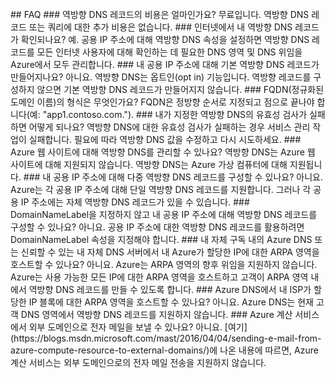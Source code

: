 <BR>
## FAQ 
### 역방향 DNS 레코드의 비용은 얼마인가요?
무료입니다. 역방향 DNS 레코드 또는 쿼리에 대한 추가 비용은 없습니다.
### 인터넷에서 내 역방향 DNS 레코드가 확인되나요?
예. 공용 IP 주소에 대해 역방향 DNS 속성을 설정하면 역방향 DNS 레코드를 모든 인터넷 사용자에 대해 확인하는 데 필요한 DNS 영역 및 DNS 위임을 Azure에서 모두 관리합니다.
### 내 공용 IP 주소에 대해 기본 역방향 DNS 레코드가 만들어지나요?
아니요. 역방향 DNS는 옵트인(opt in) 기능입니다. 역방향 레코드를 구성하지 않으면 기본 역방향 DNS 레코드가 만들어지지 않습니다.
### FQDN(정규화된 도메인 이름)의 형식은 무엇인가요?
FQDN은 정방향 순서로 지정되고 점으로 끝나야 합니다(예: "app1.contoso.com.").
### 내가 지정한 역방향 DNS의 유효성 검사가 실패하면 어떻게 되나요?
역방향 DNS에 대한 유효성 검사가 실패하는 경우 서비스 관리 작업이 실패합니다. 필요에 따라 역방향 DNS 값을 수정하고 다시 시도하세요.
### Azure 웹 사이트에 대해 역방향 DNS를 관리할 수 있나요?
역방향 DNS는 Azure 웹 사이트에 대해 지원되지 않습니다. 역방향 DNS는 Azure 가상 컴퓨터에 대해 지원됩니다.
### 내 공용 IP 주소에 대해 다중 역방향 DNS 레코드를 구성할 수 있나요?
아니요. Azure는 각 공용 IP 주소에 대해 단일 역방향 DNS 레코드를 지원합니다. 그러나 각 공용 IP 주소에는 자체 역방향 DNS 레코드가 있을 수 있습니다.
### DomainNameLabel을 지정하지 않고 내 공용 IP 주소에 대해 역방향 DNS 레코드를 구성할 수 있나요?
아니요. 공용 IP 주소에 대한 역방향 DNS 레코드를 활용하려면 DomainNameLabel 속성을 지정해야 합니다.
### 내 자체 구독 내의 Azure DNS 또는 신뢰할 수 있는 내 자체 DNS 서버에서 내 Azure가 할당한 IP에 대한 ARPA 영역을 호스트할 수 있나요?
아니요. Azure는 ARPA 영역의 향후 위임을 지원하지 않습니다. Azure는 사용 가능한 모든 IP에 대한 ARPA 영역을 호스트하고 고객이 ARPA 영역 내에서 역방향 DNS 레코드를 만들 수 있도록 합니다.
### Azure DNS에서 내 ISP가 할당한 IP 블록에 대한 ARPA 영역을 호스트할 수 있나요?
아니요. Azure DNS는 현재 고객 DNS 영역에서 역방향 DNS 레코드를 지원하지 않습니다.
### Azure 계산 서비스에서 외부 도메인으로 전자 메일을 보낼 수 있나요?
아니요. [여기](https://blogs.msdn.microsoft.com/mast/2016/04/04/sending-e-mail-from-azure-compute-resource-to-external-domains/)에 나온 내용에 따르면, Azure 계산 서비스는 외부 도메인으로의 전자 메일 전송을 지원하지 않습니다.

<!---HONumber=AcomDC_0907_2016-->